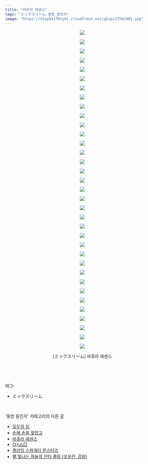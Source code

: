 ```yaml
---
title: "바쥬라 에센스"
tags: "ミックスリーム 동방_동인지"
image: "https://d1opk41f0tyet.cloudfront.net/ghap/2750/001.jpg"
---
```

<div class="article">
<p style="text-align: center; clear: none; float: none;"><img src="{{ site.imgserver10 }}/ghap/2750/001.jpg"/></p>
<p style="text-align: center; clear: none; float: none;"><img src="{{ site.imgserver10 }}/ghap/2750/002.jpg"/></p>
<p style="text-align: center; clear: none; float: none;"><img src="{{ site.imgserver10 }}/ghap/2750/003.jpg"/></p>
<p style="text-align: center; clear: none; float: none;"><img src="{{ site.imgserver10 }}/ghap/2750/004.jpg"/></p>
<p style="text-align: center; clear: none; float: none;"><img src="{{ site.imgserver10 }}/ghap/2750/005.jpg"/></p>
<p style="text-align: center; clear: none; float: none;"><img src="{{ site.imgserver10 }}/ghap/2750/006.jpg"/></p>
<p style="text-align: center; clear: none; float: none;"><img src="{{ site.imgserver10 }}/ghap/2750/007.jpg"/></p>
<p style="text-align: center; clear: none; float: none;"><img src="{{ site.imgserver10 }}/ghap/2750/008.jpg"/></p>
<p style="text-align: center; clear: none; float: none;"><img src="{{ site.imgserver10 }}/ghap/2750/009.jpg"/></p>
<p style="text-align: center; clear: none; float: none;"><img src="{{ site.imgserver10 }}/ghap/2750/010.jpg"/></p>
<p style="text-align: center; clear: none; float: none;"><img src="{{ site.imgserver10 }}/ghap/2750/011.jpg"/></p>
<p style="text-align: center; clear: none; float: none;"><img src="{{ site.imgserver10 }}/ghap/2750/012.jpg"/></p>
<p style="text-align: center; clear: none; float: none;"><img src="{{ site.imgserver10 }}/ghap/2750/013.jpg"/></p>
<p style="text-align: center; clear: none; float: none;"><img src="{{ site.imgserver10 }}/ghap/2750/014.jpg"/></p>
<p style="text-align: center; clear: none; float: none;"><img src="{{ site.imgserver10 }}/ghap/2750/015.jpg"/></p>
<p style="text-align: center; clear: none; float: none;"><img src="{{ site.imgserver10 }}/ghap/2750/016.jpg"/></p>
<p style="text-align: center; clear: none; float: none;"><img src="{{ site.imgserver10 }}/ghap/2750/017.jpg"/></p>
<p style="text-align: center; clear: none; float: none;"><img src="{{ site.imgserver10 }}/ghap/2750/018.jpg"/></p>
<p style="text-align: center; clear: none; float: none;"><img src="{{ site.imgserver10 }}/ghap/2750/019.jpg"/></p>
<p style="text-align: center; clear: none; float: none;"><img src="{{ site.imgserver10 }}/ghap/2750/020.jpg"/></p>
<p style="text-align: center; clear: none; float: none;"><img src="{{ site.imgserver10 }}/ghap/2750/021.jpg"/></p>
<p style="text-align: center; clear: none; float: none;"><img src="{{ site.imgserver10 }}/ghap/2750/022.jpg"/></p>
<p style="text-align: center; clear: none; float: none;"><img src="{{ site.imgserver10 }}/ghap/2750/023.jpg"/></p>
<p style="text-align: center; clear: none; float: none;"><img src="{{ site.imgserver10 }}/ghap/2750/024.jpg"/></p>
<p style="text-align: center; clear: none; float: none;"><img src="{{ site.imgserver10 }}/ghap/2750/025.jpg"/></p>
<p style="text-align: center; clear: none; float: none;"><img src="{{ site.imgserver10 }}/ghap/2750/026.jpg"/></p>
<p style="text-align: center; clear: none; float: none;"><img src="{{ site.imgserver10 }}/ghap/2750/027.jpg"/></p>
<p style="text-align: center; clear: none; float: none;"><img src="{{ site.imgserver10 }}/ghap/2750/028.jpg"/></p>
<p style="text-align: center; clear: none; float: none;"><img src="{{ site.imgserver10 }}/ghap/2750/029.jpg"/></p>
<p style="text-align: center; clear: none; float: none;"><img src="{{ site.imgserver10 }}/ghap/2750/030.jpg"/></p>
<p style="text-align: center; clear: none; float: none;"><img src="{{ site.imgserver10 }}/ghap/2750/031.jpg"/></p>
<p style="text-align: center; clear: none; float: none;"><img src="{{ site.imgserver10 }}/ghap/2750/032.jpg"/></p>
<p style="text-align: center; clear: none; float: none;"><img src="{{ site.imgserver10 }}/ghap/2750/033.jpg"/></p>
<p style="text-align: center; clear: none; float: none;"><img src="{{ site.imgserver10 }}/ghap/2750/034.jpg"/></p>
<p style="text-align: center; clear: none; float: none;"><img src="{{ site.imgserver10 }}/ghap/2750/035.jpg"/></p>
<p style="text-align: center; clear: none; float: none;">[ミックスリーム] 바쥬라 에센스</p>
<p><br/></p>
</div><br/>
<div class="tagTrail">
<p>태그: </p>
<ul>
<li>ミックスリーム</li>
</ul>
</div><br/>
<div class="another">
<p>'동방 동인지' 카테고리의 다른 글</p>
<ul>
<li><a href="/ghap_2752">모두의 집</a></li>
<li><a href="/ghap_2751">손에 손을 맞잡고</a></li>
<li><a href="/ghap_2750">바쥬라 에센스</a></li>
<li><a href="/ghap_2749">○×△□</a></li>
<li><a href="/ghap_2748">플라잉 스파게티 몬스터즈</a></li>
<li><a href="/ghap_2747">별 빛나는 하늘의 산타 콜링 (코우린, 강림)</a></li>
</ul>
</div><br/>
<div class="cb_module cb_fluid">
<div class="cb_wrt cb_profile">
</div><!-- commentList close -->
</div><br/>
